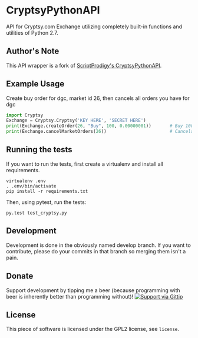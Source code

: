 CryptsyPythonAPI
================

API for Cryptsy.com Exchange utilizing completely built-in functions and utilities of Python 2.7.

Author's Note
-------------
This API wrapper is a fork of [ScriptProdigy's CryptsyPythonAPI](https://github.com/ScriptProdigy/CryptsyPythonAPI).

Example Usage
-------------
Create buy order for dgc, market id 26, then cancels all orders you have for dgc
```python
import Cryptsy
Exchange = Cryptsy.Cryptsy('KEY HERE', 'SECRET HERE')
print(Exchange.createOrder(26, "Buy", 100, 0.00000001))       # Buy 100 dgc at .00000001 each
print(Exchange.cancelMarketOrders(26))                        # Cancels all orders in market 26, dgc
```

Running the tests
-----------------
If you want to run the tests, first create a virtualenv and install all
requirements.

    virtualenv .env
    . .env/bin/activate
    pip install -r requirements.txt

Then, using pytest, run the tests:

    py.test test_cryptsy.py

Development
----------
Development is done in the obviously named develop branch. If you want to
contribute, please do your commits in that branch so merging them isn't a
pain.

Donate
------
Support development by tipping me a beer (because programming with beer is
inherently better than programming without)!
[![Support via Gittip](https://rawgithub.com/chris---/Donation-Badges/master/gittip.jpeg)](https://www.gittip.com/jaapz)


License
-------
This piece of software is licensed under the GPL2 license, see `license`.
